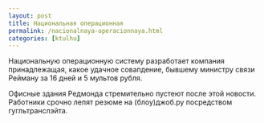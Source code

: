 ```yaml
---
layout: post
title: Национальная операционная
permalink: /nacionalnaya-operacionnaya.html
categories: [ktulhu]
---
```



		
Национальную операционную систему разработает компания принадлежащая, какое удачное совапдение, бывшему министру связи Рейману за 16 дней и 5 мультов рубля.

Офисные здания Редмонда стремительно пустеют после этой новости. Работники срочно лепят резюме на (блоу)джоб.ру посредством гугльтранслэйта.

			
